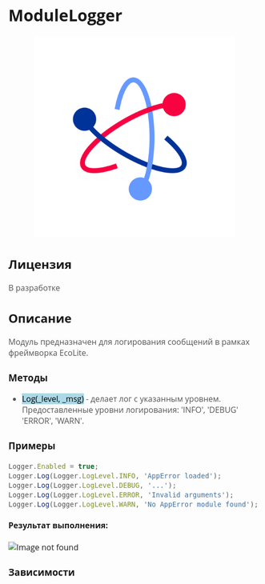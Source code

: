 <div style = "font-family: 'Open Sans', sans-serif; font-size: 16px">

# ModuleLogger

<div style = "color: #555">
    <p align="center">
    <img src="./res/logo.png" width="400" title="hover text">
    </p>
</div>

## Лицензия

<div style = "color: #555">

В разработке
</div>

## Описание
<div style = "color: #555">

Модуль предназначен для логирования сообщений в рамках фреймворка EcoLite.

</div>

### Методы
<div style = "color: #555">

- <mark style="background-color: lightblue">Log(_level, _msg)</mark> - делает лог с указанным уровнем. Предоставленные уровни логирования: 'INFO', 'DEBUG' 'ERROR', 'WARN'. 

</div>

### Примеры
<div style = "color: #555">

```js
Logger.Enabled = true;
Logger.Log(Logger.LogLevel.INFO, 'AppError loaded');
Logger.Log(Logger.LogLevel.DEBUG, '...');
Logger.Log(Logger.LogLevel.ERROR, 'Invalid arguments');
Logger.Log(Logger.LogLevel.WARN, 'No AppError module found');

```

</div>

#### Результат выполнения:

<div align='left'>
    <img src="" alt="Image not found">
</div>

### Зависимости
<div style = "color: #555">

</div>

</div>

